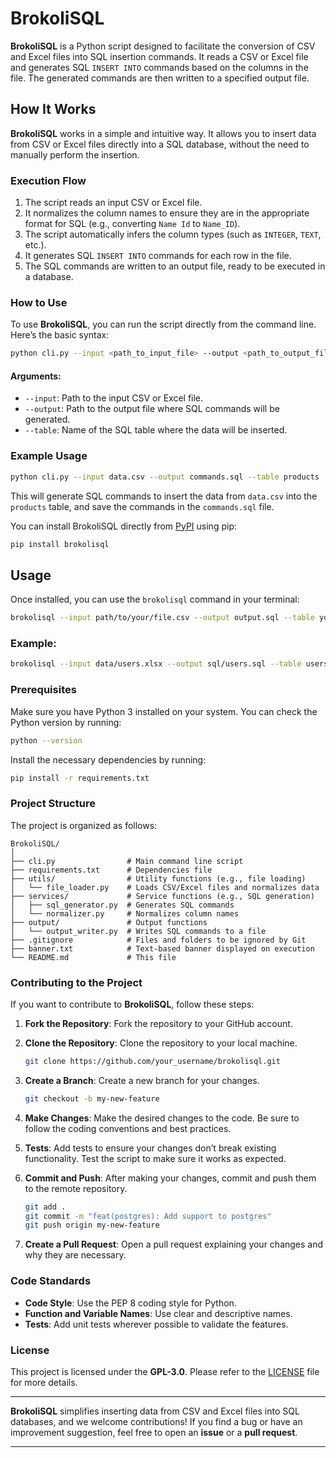 # **BrokoliSQL**

**BrokoliSQL** is a Python script designed to facilitate the conversion of CSV and Excel files into SQL insertion commands. It reads a CSV or Excel file and generates SQL `INSERT INTO` commands based on the columns in the file. The generated commands are then written to a specified output file.

## **How It Works**

**BrokoliSQL** works in a simple and intuitive way. It allows you to insert data from CSV or Excel files directly into a SQL database, without the need to manually perform the insertion.

### **Execution Flow**

1. The script reads an input CSV or Excel file.
2. It normalizes the column names to ensure they are in the appropriate format for SQL (e.g., converting `Name Id` to `Name_ID`).
3. The script automatically infers the column types (such as `INTEGER`, `TEXT`, etc.).
4. It generates SQL `INSERT INTO` commands for each row in the file.
5. The SQL commands are written to an output file, ready to be executed in a database.

### **How to Use**

To use **BrokoliSQL**, you can run the script directly from the command line. Here’s the basic syntax:

```bash
python cli.py --input <path_to_input_file> --output <path_to_output_file> --table <table_name>
```

#### **Arguments:**

- `--input`: Path to the input CSV or Excel file.
- `--output`: Path to the output file where SQL commands will be generated.
- `--table`: Name of the SQL table where the data will be inserted.

### **Example Usage**

```bash
python cli.py --input data.csv --output commands.sql --table products
```

This will generate SQL commands to insert the data from `data.csv` into the `products` table, and save the commands in the `commands.sql` file.

You can install BrokoliSQL directly from [PyPI](https://pypi.org/) using pip:

```bash
pip install brokolisql
```

## Usage

Once installed, you can use the `brokolisql` command in your terminal:

```bash
brokolisql --input path/to/your/file.csv --output output.sql --table your_table_name
```

### Example:

```bash
brokolisql --input data/users.xlsx --output sql/users.sql --table users
```

### **Prerequisites**

Make sure you have Python 3 installed on your system. You can check the Python version by running:

```bash
python --version
```

Install the necessary dependencies by running:

```bash
pip install -r requirements.txt
```

### **Project Structure**

The project is organized as follows:

```
BrokoliSQL/
│
├── cli.py                # Main command line script
├── requirements.txt      # Dependencies file
├── utils/                # Utility functions (e.g., file loading)
│   └── file_loader.py    # Loads CSV/Excel files and normalizes data
├── services/             # Service functions (e.g., SQL generation)
│   ├── sql_generator.py  # Generates SQL commands
│   └── normalizer.py     # Normalizes column names
├── output/               # Output functions
│   └── output_writer.py  # Writes SQL commands to a file
├── .gitignore            # Files and folders to be ignored by Git
├── banner.txt            # Text-based banner displayed on execution
└── README.md             # This file
```

### **Contributing to the Project**

If you want to contribute to **BrokoliSQL**, follow these steps:

1. **Fork the Repository**: Fork the repository to your GitHub account.
2. **Clone the Repository**: Clone the repository to your local machine.

   ```bash
   git clone https://github.com/your_username/brokolisql.git
   ```

3. **Create a Branch**: Create a new branch for your changes.

   ```bash
   git checkout -b my-new-feature
   ```

4. **Make Changes**: Make the desired changes to the code. Be sure to follow the coding conventions and best practices.

5. **Tests**: Add tests to ensure your changes don’t break existing functionality. Test the script to make sure it works as expected.

6. **Commit and Push**: After making your changes, commit and push them to the remote repository.

   ```bash
   git add .
   git commit -m "feat(postgres): Add support to postgres"
   git push origin my-new-feature
   ```

7. **Create a Pull Request**: Open a pull request explaining your changes and why they are necessary.

### **Code Standards**

- **Code Style**: Use the PEP 8 coding style for Python.
- **Function and Variable Names**: Use clear and descriptive names.
- **Tests**: Add unit tests wherever possible to validate the features.

### **License**

This project is licensed under the **GPL-3.0**. Please refer to the [LICENSE](LICENSE) file for more details.

---

**BrokoliSQL** simplifies inserting data from CSV and Excel files into SQL databases, and we welcome contributions! If you find a bug or have an improvement suggestion, feel free to open an **issue** or a **pull request**.

---